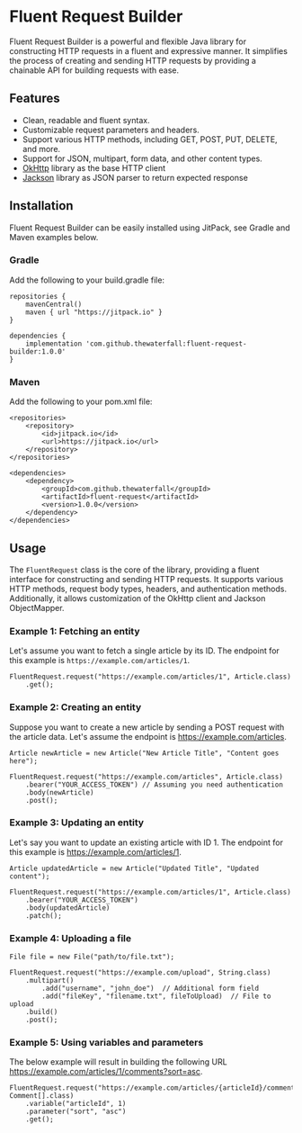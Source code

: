 # Fluent Request Builder

Fluent Request Builder is a powerful and flexible Java library for constructing HTTP requests in a fluent and expressive manner. It simplifies the process of creating and sending HTTP requests by providing a chainable API for building requests with ease.

## Features

- Clean, readable and fluent syntax.
- Customizable request parameters and headers.
- Support various HTTP methods, including GET, POST, PUT, DELETE, and more.
- Support for JSON, multipart, form data, and other content types.
- [OkHttp](https://github.com/square/okhttp) library as the base HTTP client
- [Jackson](https://github.com/FasterXML/jackson) library as JSON parser to return expected response

## Installation
Fluent Request Builder can be easily installed using JitPack, see Gradle and Maven examples below.

### Gradle
Add the following to your build.gradle file:

```
repositories {
    mavenCentral()
    maven { url "https://jitpack.io" }
}

dependencies {
    implementation 'com.github.thewaterfall:fluent-request-builder:1.0.0'
}
```

### Maven
Add the following to your pom.xml file:

```
<repositories>
    <repository>
        <id>jitpack.io</id>
        <url>https://jitpack.io</url>
    </repository>
</repositories>

<dependencies>
    <dependency>
        <groupId>com.github.thewaterfall</groupId>
        <artifactId>fluent-request</artifactId>
        <version>1.0.0</version>
    </dependency>
</dependencies>
```

## Usage

The `FluentRequest` class is the core of the library, providing a fluent interface for constructing and sending HTTP requests. It supports various HTTP methods, request body types, headers, and authentication methods. Additionally, it allows customization of the OkHttp client and Jackson ObjectMapper.

### Example 1: Fetching an entity

Let's assume you want to fetch a single article by its ID. The endpoint for this example is `https://example.com/articles/1`.

```
FluentRequest.request("https://example.com/articles/1", Article.class)
    .get();
```

### Example 2: Creating an entity
Suppose you want to create a new article by sending a POST request with the article data. Let's assume the endpoint is https://example.com/articles.

```
Article newArticle = new Article("New Article Title", "Content goes here");

FluentRequest.request("https://example.com/articles", Article.class)
    .bearer("YOUR_ACCESS_TOKEN") // Assuming you need authentication
    .body(newArticle)
    .post();
```

### Example 3: Updating an entity
Let's say you want to update an existing article with ID 1. The endpoint for this example is https://example.com/articles/1.

```
Article updatedArticle = new Article("Updated Title", "Updated content");

FluentRequest.request("https://example.com/articles/1", Article.class)
    .bearer("YOUR_ACCESS_TOKEN")
    .body(updatedArticle)
    .patch();
```

### Example 4: Uploading a file

```
File file = new File("path/to/file.txt");

FluentRequest.request("https://example.com/upload", String.class)
    .multipart()
        .add("username", "john_doe")  // Additional form field
        .add("fileKey", "filename.txt", fileToUpload)  // File to upload
    .build()
    .post();
```

### Example 5: Using variables and parameters
The below example will result in building the following URL https://example.com/articles/1/comments?sort=asc.

```
FluentRequest.request("https://example.com/articles/{articleId}/comments", Comment[].class)
    .variable("articleId", 1)
    .parameter("sort", "asc")
    .get();
```
